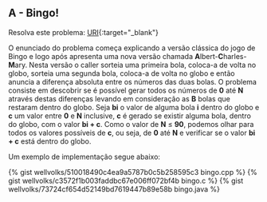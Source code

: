 
## A - Bingo!

Resolva este problema:
[URI][uri-1136]{:target="_blank"}

O enunciado do problema começa explicando a versão clássica do jogo de Bingo e logo após apresenta uma nova versão chamada **A**lbert-**C**harles-**M**ary.  Nesta versão o caller sorteia uma primeira bola, coloca-a de volta no globo, sorteia uma segunda bola, coloca-a de volta no globo e então anuncia a diferença absoluta entre os números das duas bolas. O problema consiste em descobrir se é possível gerar todos os números de **0** até **N** através destas diferenças levando em consideração as **B** bolas que restaram dentro do globo.  Seja **bi** o valor de alguma bola **i** dentro do globo e **c** um valor entre **0** e **N** inclusive, **c** é gerado se existir alguma bola, dentro do globo, com o valor **bi + c**. Como o valor de **N** ≤ **90**, podemos olhar para todos os valores possíveis de **c**, ou seja, de **0** até **N** e verificar se o valor **bi + c** está dentro do globo.

Um exemplo de implementação segue abaixo:

{% gist wellvolks/510018490c4ea9a5787b0c5b258595c3 bingo.cpp %}
{% gist wellvolks/c3572f1b003faddbc67e006ff072bf4b bingo.c %}
{% gist wellvolks/73724cf654d52149bd7619447b89e58b bingo.java %}


[uri-1136]:		https://www.urionlinejudge.com.br/judge/pt/problems/view/1136
